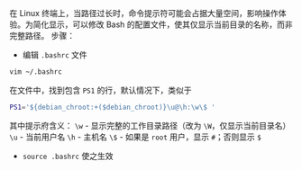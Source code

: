 在 Linux 终端上，当路径过长时，命令提示符可能会占据大量空间，影响操作体验。为简化显示，可以修改 Bash 的配置文件，使其仅显示当前目录的名称，而非完整路径。
步骤：
- 编辑 `.bashrc` 文件
```bash
vim ~/.bashrc
```

在文件中，找到包含 `PS1` 的行，默认情况下，类似于
```bash
PS1='${debian_chroot:+($debian_chroot)}\u@\h:\w\$ '
```

其中提示府含义：
`\w` - 显示完整的工作目录路径（改为 `\W`，仅显示当前目录名）
`\u` - 当前用户名
`\h` - 主机名
`\$` - 如果是 `root` 用户，显示 `#`；否则显示 `$`

- `source .bashrc` 使之生效
